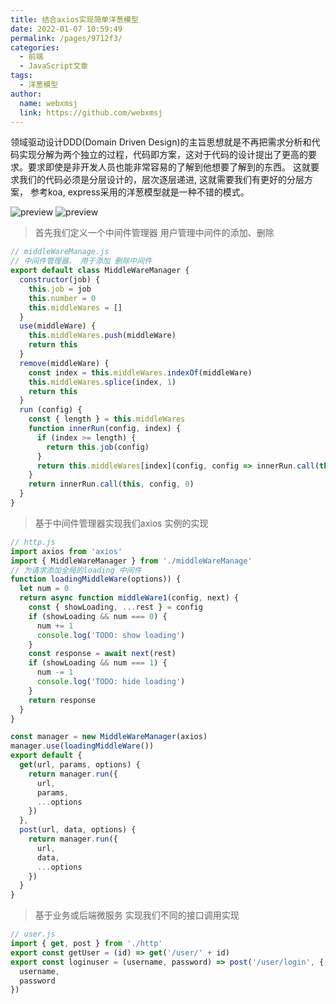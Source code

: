 ```yaml
---
title: 结合axios实现简单洋葱模型
date: 2022-01-07 10:59:49
permalink: /pages/9712f3/
categories: 
  - 前端
  - JavaScript文章
tags: 
  - 洋葱模型
author: 
  name: webxmsj
  link: https://github.com/webxmsj
---
```


领域驱动设计DDD(Domain Driven Design)的主旨思想就是不再把需求分析和代码实现分解为两个独立的过程，代码即方案，这对于代码的设计提出了更高的要求。要求即使是非开发人员也能非常容易的了解到他想要了解到的东西。
这就要求我们的代码必须是分层设计的，层次逐层递进, 这就需要我们有更好的分层方案， 参考koa, express采用的洋葱模型就是一种不错的模式。

<!-- more -->

![preview](https://imgoss.bfrontend.com/uPic/view.png)
![preview](https://imgoss.bfrontend.com/uPic/view-20220107103250822.png)

> 首先我们定义一个中间件管理器 用户管理中间件的添加、删除

```javascript
// middleWareManage.js
// 中间件管理器， 用于添加 删除中间件
export default class MiddleWareManager {
  constructor(job) {
    this.job = job
    this.number = 0
    this.middleWares = []
  }
  use(middleWare) {
    this.middleWares.push(middleWare)
    return this
  }
  remove(middleWare) {
    const index = this.middleWares.indexOf(middleWare)
    this.middleWares.splice(index, 1)
    return this
  }
  run (config) {
    const { length } = this.middleWares
    function innerRun(config, index) {
      if (index >= length) {
        return this.job(config)
      }
      return this.middleWares[index](config, config => innerRun.call(this, config, index + 1))
    }
    return innerRun.call(this, config, 0)
  }
}
```

> 基于中间件管理器实现我们axios 实例的实现

```javascript
// http.js
import axios from 'axios'
import { MiddleWareManager } from './middleWareManage'
// 为请求添加全局的loading 中间件
function loadingMiddleWare(options)) {
  let num = 0
  return async function middleWare1(config, next) {
    const { showLoading, ...rest } = config
    if (showLoading && num === 0) {
      num += 1
      console.log('TODO: show loading')
    }
    const response = await next(rest)
    if (showLoading && num === 1) {
      num -= 1
      console.log('TODO: hide loading')
    }
    return response
  }
}

const manager = new MiddleWareManager(axios)
manager.use(loadingMiddleWare())
export default {
  get(url, params, options) {
    return manager.run({
      url,
      params,
      ...options
    })
  },
  post(url, data, options) {
    return manager.run({
      url,
      data,
      ...options
    })
  }
}
```

> 基于业务或后端微服务 实现我们不同的接口调用实现

```javascript
// user.js
import { get, post } from './http'
export const getUser = (id) => get('/user/' + id)
export const loginuser = (username, password) => post('/user/login', {
  username,
  password
})
```
